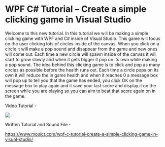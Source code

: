 # WPF C# Tutorial – Create a simple clicking game in Visual Studio
Welcome to this new tutorial. In this tutorial we will be making a simple clicking game with WPF and C# inside of Visual Studio. This game will focus on the user clicking lots of circles inside of the canvas. When you click on a circle it will make a pop sound and disappear from the game and new ones will come out. Each time a new circle will spawn inside of the canvas it will start to grow slowly and when it gets bigger it pop on its own while making a pop sound. The idea behind this clicking game is to click and pop as many circles as possible before the health runs out. Each time a circle pops on its own it will reduce the in game health and when it reaches 0 a message box will pop up to tell you that the game has ended, you click OK on the message box to play again and it save your last score and display it on the screen while you are playing so you can aim to beat that score again on in the game.

Video Tutorial - 

[![](http://img.youtube.com/vi/BbWgUaS60yE/0.jpg)](http://www.youtube.com/watch?v=BbWgUaS60yE "MOO ICT clicking game with sound tutorial wpf")

Written Tutorial and Sound File - 

https://www.mooict.com/wpf-c-tutorial-create-a-simple-clicking-game-in-visual-studio/

